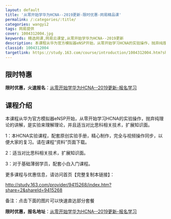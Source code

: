 ```yaml
---
layout: default
title: '从零开始学华为HCNA--2019更新-限时优惠-网易精品课'
permalink: /:categories/:title/
categories: wangyi2
tags: 网易提供
cover: 1004312004.jpg
keywords: 精选网课,网易云课堂,从零开始学华为HCNA--2019更新
description: 本课程从华为官方模拟器eNSP开始，从零开始学习HCNA的实验操作，抛弃纯理论的讲解，是实验来理解理论，并且适当对比思科
classid: 1004312004
targetlink: https://study.163.com/course/introduction/1004312004.htm?share=1&shareId=1025206652&utm_campaign=share&utm_medium=iphoneShare&utm_source=&utm_u=1025206652
---
```


## 限时特惠

**限时优惠，火速报名**：[从零开始学华为HCNA--2019更新-报名学习](https://study.163.com/course/introduction/1004312004.htm?share=1&shareId=1025206652&utm_campaign=share&utm_medium=iphoneShare&utm_source=&utm_u=1025206652)

## 课程介绍

本课程从华为官方模拟器eNSP开始，从零开始学习HCNA的实验操作，抛弃纯理论的讲解，是实验来理解理论，并且适当对比思科相关技术，扩展知识面。



1：本HCNA实验课程，配套原创实验手册，精心制作，完全与视频操作同步，以便大家的复习。请在课程“资料”页面下载。



2：适当对比思科相关技术，扩展知识面。



3：对于基础薄弱学员，配套小白入门课程。



更多课程与优惠信息，请访问首页【完整复制本链接】：

http://study.163.com/provider/9415268/index.htm?share=2&shareId=9415268



备注：点击下面的图片可以快速直达部分套餐

**限时优惠，报名地址**：[从零开始学华为HCNA--2019更新-报名学习](https://study.163.com/course/introduction/1004312004.htm?share=1&shareId=1025206652&utm_campaign=share&utm_medium=iphoneShare&utm_source=&utm_u=1025206652)


